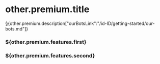 # other.premium.title

§{other.premium.description["ourBotsLink":"/id-ID/getting-started/our-bots.md"]}

### \${other.premium.features.first}

### \${other.premium.features.second}
